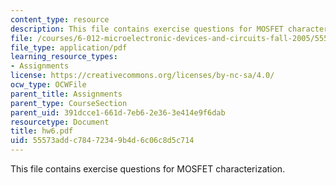 ```yaml
---
content_type: resource
description: This file contains exercise questions for MOSFET characterization.
file: /courses/6-012-microelectronic-devices-and-circuits-fall-2005/55573addc78472349b4d6c06c8d5c714_hw6.pdf
file_type: application/pdf
learning_resource_types:
- Assignments
license: https://creativecommons.org/licenses/by-nc-sa/4.0/
ocw_type: OCWFile
parent_title: Assignments
parent_type: CourseSection
parent_uid: 391dcce1-661d-7eb6-2e36-3e414e9f6dab
resourcetype: Document
title: hw6.pdf
uid: 55573add-c784-7234-9b4d-6c06c8d5c714
---
```

This file contains exercise questions for MOSFET characterization.